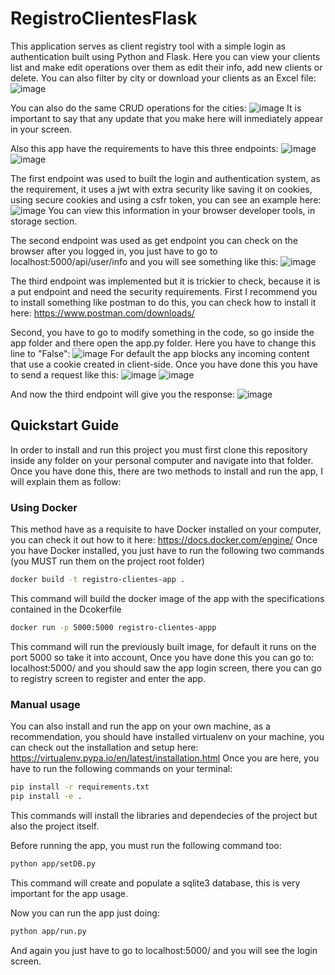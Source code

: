 # RegistroClientesFlask
This application serves as client registry tool with a simple login as authentication built using Python and Flask. Here you can view your clients list and make edit
operations over them as edit their info, add new clients or delete. You can also filter by city or download your clients as an Excel file:
![image](https://github.com/zaphod9801/registroClientesFlask/assets/71454879/356d182d-5933-4c10-91c1-4efb71d02a7f)

You can also do the same CRUD operations for the cities:
![image](https://github.com/zaphod9801/registroClientesFlask/assets/71454879/52f3778a-b2c7-4133-ae3f-60c63ba6ed71)
It is important to say that any update that you make here will inmediately appear in your screen. 

Also this app have the requirements to have this three endpoints:
![image](https://github.com/zaphod9801/registroClientesFlask/assets/71454879/196c69c1-23ad-4b4c-8680-11ad69a44282)
![image](https://github.com/zaphod9801/registroClientesFlask/assets/71454879/86c6cd52-ac08-4892-803a-4e0590d42d92)

The first endpoint was used to built the login and authentication system, as the requirement, it uses a jwt with extra security like saving it on cookies, 
using secure cookies and using a csfr token, you can see an example here:
![image](https://github.com/zaphod9801/registroClientesFlask/assets/71454879/19e4d1d5-cb8a-42bc-b17e-14f90ae9cce4)
You can view this information in your browser developer tools, in storage section.

The second endpoint was used as get endpoint you can check on the browser after you logged in, you just have to go to localhost:5000/api/user/info and you will
see something like this:
![image](https://github.com/zaphod9801/registroClientesFlask/assets/71454879/776421a4-4512-4600-8ae3-bb5672f5f042)

The third endpoint was implemented but it is trickier to check, because it is a put endpoint and need the security requirements.
First I recommend you to install something like postman to do this, you can check how to install it here: https://www.postman.com/downloads/

Second, you have to go to modify something in the code, so go inside the app folder and there open the app.py folder. Here you have to change this line to "False":
![image](https://github.com/zaphod9801/registroClientesFlask/assets/71454879/8293f115-6991-457b-950f-2d0b1bdd55c4)
For default the app blocks any incoming content that use a cookie created in client-side. 
Once you have done this you have to send a request like this:
![image](https://github.com/zaphod9801/registroClientesFlask/assets/71454879/bf5143ad-9f94-4fd0-883c-f8a56d7c3d92)
![image](https://github.com/zaphod9801/registroClientesFlask/assets/71454879/8c5aa84e-740c-491d-87fb-1085e6d15d5b)

And now the third endpoint will give you the response:
![image](https://github.com/zaphod9801/registroClientesFlask/assets/71454879/ca81766e-62fa-4484-b1bd-8f13aef949c8)


## Quickstart Guide
In order to install and run this project you must first clone this repository inside any folder on your personal computer and navigate into that folder. 
Once you have done this, there are two methods to install and run the app, I will explain them as follow:

### Using Docker
This method have as a requisite to have Docker installed on your computer, you can check it out how to it here: https://docs.docker.com/engine/
Once you have Docker installed, you just have to run the following two commands (you MUST run them on the project root folder)

```bash
docker build -t registro-clientes-app .
```
This command will build the docker image of the app with the specifications contained in the Dcokerfile

```bash
docker run -p 5000:5000 registro-clientes-appp
```

This command will run the previously built image, for default it runs on the port 5000 so take it into account, Once you have done this you can go to:
localhost:5000/ and you should saw the app login screen, there you can go to registry screen to register and enter the app.


### Manual usage
You can also install and run the app on your own machine, as a recommendation, you should have installed virtualenv on your machine, you can check out the installation and setup
here: https://virtualenv.pypa.io/en/latest/installation.html
Once you are here, you have to run the following commands on your terminal:
```bash
pip install -r requirements.txt
pip install -e .
```
This commands will install the libraries and dependecies of the project but also the project itself. 

Before running the app, you must run the following command too:
```bash
python app/setDB.py
```
This command will create and populate a sqlite3 database, this is very important for the app usage. 

Now you can run the app just doing:
```bash
python app/run.py
```
And again you just have to go to localhost:5000/ and you will see the login screen.

